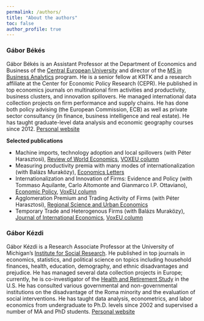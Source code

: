 ```yaml
---
permalink: /authors/
title: "About the authors"
toc: false
author_profile: true
---
```

### Gábor Békés
Gábor Békés is an Assistant Professor at the Department of Economics and Business of the [Central European University](https://economics.ceu.edu/) and director of the [MS in Business Analytics](https://economics.ceu.edu/program/master-science-business-analytics) program. He is a senior fellow at KRTK and a research affiliate at the Center for Economic Policy Research (CEPR). He published in top economics journals on multinational firm activities and productivity, business clusters, and innovation spillovers. He managed international data collection projects on firm performance and supply chains. He has done both policy advising (the European Commission, ECB) as well as private sector consultancy (in finance, business intelligence and real estate). He has taught graduate-level data analysis and economic geography courses since 2012. [Personal website](https://sites.google.com/site/bekesg)

**Selected publications** 
* Machine imports, technology adoption and local spillovers (with Péter Harasztosi), [Review of World Economics](https://link.springer.com/article/10.1007%2Fs10290-019-00365-y), [VOXEU column](https://voxeu.org/article/technology-adoption-machine-imports)    
* Measuring productivity premia with many modes of internationalization (with Balázs Muraközy), [Economics Letters](https://www.sciencedirect.com/science/article/abs/pii/S016517651500525X)
* Internationalization and Innovation of Firms: Evidence and Policy (with Tommaso Aquilante, Carlo Altomonte and Gianmarco I.P. Ottaviano), [Economic Policy](http://dx.doi.org/10.1111/1468-0327.12020), [VoxEU column](http://www.voxeu.org/article/internationalisation-innovation-and-productivity-firms)  
* Agglomeration Premium and Trading Activity of Firms (with Péter Harasztosi), [Regional Science and Urban Economics](http://www.sciencedirect.com/science/article/pii/S0166046212001044)  
* Temporary Trade and Heterogenous Firms  (with Balázs Muraközy), [Journal of International Economics](http://www.sciencedirect.com/science/article/pii/S0022199611001711),  [VoxEU column](http://www.voxeu.org/article/why-hit-and-run-exporting-can-be-optimal)


<!--- ![gabors](images/gaborok-balaton2a.png){:height="80%" width="80%"} --->

### Gábor Kézdi
Gábor Kézdi is a Research Associate Professor at the University of Michigan’s [Institute for Social Research](https://isr.umich.edu/). He published in top journals in economics, statistics, and political science on topics including household finances, health, education, demography, and ethnic disadvantages and prejudice. He has managed several data collection projects in Europe; currently, he is co-investigator of the [Health and Retirement Study](https://hrs.isr.umich.edu/about) in the U.S.  He has consulted various governmental and non-governmental institutions on the disadvantage of the Roma minority and the evaluation of social interventions. He has taught data analysis, econometrics, and labor economics from undergraduate to Ph.D. levels since 2002 and supervised a number of MA and PhD students.  [Personal website](https://sites.google.com/site/gaborkezdi)
